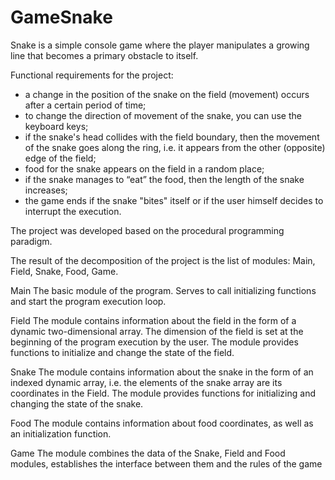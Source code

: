 # GameSnake
Snake is a simple console game where the player manipulates a growing line that becomes a primary obstacle to itself.

Functional requirements for the project:
- a change in the position of the snake on the field (movement) occurs after a certain period of time;
- to change the direction of movement of the snake, you can use the keyboard keys;
- if the snake's head collides with the field boundary, then the movement of the snake goes along the ring, i.e. it appears from the other (opposite) edge of the field;
- food for the snake appears on the field in a random place;
- if the snake manages to “eat” the food, then the length of the snake increases;
- the game ends if the snake "bites" itself or if the user himself decides to interrupt the execution.

The project was developed based on the procedural programming paradigm.

The result of the decomposition of the project is the list of modules: Main, Field, Snake, Food, Game.

Main
The basic module of the program. Serves to call initializing functions and start the program execution loop.

Field
The module contains information about the field in the form of a dynamic two-dimensional array. 
The dimension of the field is set at the beginning of the program execution by the user. 
The module provides functions to initialize and change the state of the field.

Snake
The module contains information about the snake in the form of an indexed dynamic array, i.e. 
the elements of the snake array are its coordinates in the Field. 
The module provides functions for initializing and changing the state of the snake.

Food
The module contains information about food coordinates, as well as an initialization function.

Game
The module combines the data of the Snake, Field and Food modules, establishes the interface between them and the rules of the game
